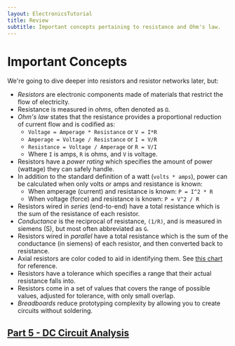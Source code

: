 ```yaml
---
layout: ElectronicsTutorial
title: Review
subtitle: Important concepts pertaining to resistance and Ohm's law.
---
```


# Important Concepts

We're going to dive deeper into resistors and resistor networks later, but: 

 * _Resistors_ are electronic components made of materials that restrict the flow of electricity.
 * Resistance is measured in _ohms_, often denoted as `Ω`.
 * _Ohm's law_ states that the resistance provides a proportional reduction of current flow and is codified as:
   * `Voltage = Amperage * Resistance` or `V = I*R` 
   * `Amperage = Voltage / Resistance` or `I = V/R`
   * `Resistance = Voltage / Amperage` or `R = V/I`
   * Where `I` is amps, `R` is ohms, and `V` is voltage.
 * Resistors have a _power rating_ which specifies the amount of power (wattage) they can safely handle.
 * In addition to the standard definition of a watt (`volts * amps`), power can be calculated when only volts or amps and resistance is known:
   * When amperage (current) and resistance is known: `P = I^2 * R`
   * When voltage (force) and resistance is known: `P = V^2 / R`
 * Resistors wired in _series_ (end-to-end) have a total resistance which is the sum of the resistance of each resistor.
 * _Conductance_ is the reciprocal of resistance, `(1/R)`, and is measured in siemens (S), but most often abbreviated as `G`.
 * Resistors wired in _parallel_ have a total resistance which is the sum of the conductance (in siemens) of each resistor, and then converted back to resistance.
 * Axial resistors are color coded to aid in identifying them. See [this chart](/Hardware/Reference/Components/Resistors/Reading/) for reference.
 * Resistors have a tolerance which specifies a range that their actual resistance falls into.
 * Resistors come in a set of values that covers the range of possible values, adjusted for tolerance, with only small overlap.
 * _Breadboards_ reduce prototyping complexity by allowing you to create circuits without soldering.

## [Part 5 - DC Circuit Analysis](../../Part5/DC_Circuits)
